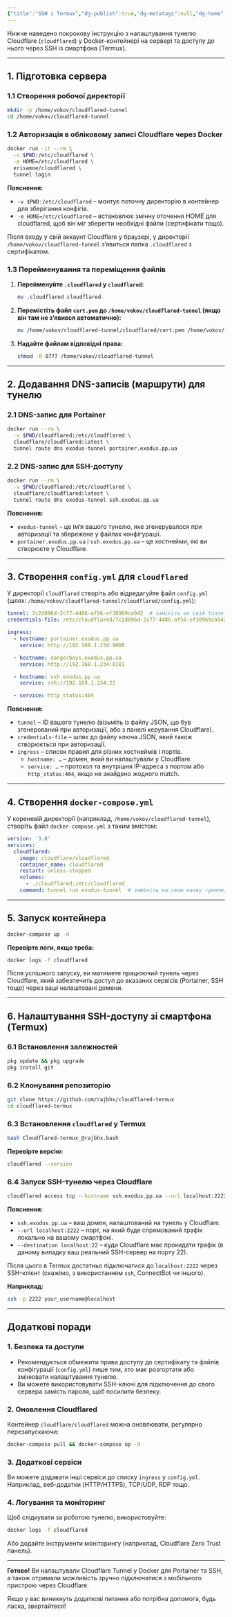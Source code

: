 ```yaml
---
{"title":"SSH з Termux","dg-publish":true,"dg-metatags":null,"dg-home":null,"permalink":"/instrukcziyi/ssh-z-termux/","dgPassFrontmatter":true,"noteIcon":""}
---
```


Нижче наведено покрокову інструкцію з налаштування тунелю Cloudflare (`cloudflared`) у Docker-контейнері на сервері та доступу до нього через SSH із смартфона (Termux).

---

## 1. Підготовка сервера

### 1.1 Створення робочої директорії

~~~bash
mkdir -p /home/vokov/cloudflared-tunnel
cd /home/vokov/cloudflared-tunnel
~~~

### 1.2 Авторизація в обліковому записі Cloudflare через Docker

~~~bash
docker run -it --rm \
  -v $PWD:/etc/cloudflared \
  -e HOME=/etc/cloudflared \
  erisamoe/cloudflared \
  tunnel login
~~~

**Пояснення:**

- `-v $PWD:/etc/cloudflared` – монтує поточну директорію в контейнер для зберігання конфігів.
- `-e HOME=/etc/cloudflared` – встановлює змінну оточення HOME для cloudflared, щоб він міг зберегти необхідні файли (сертифікати тощо).

Після входу у свій аккаунт Cloudflare у браузері, у директорії `/home/vokov/cloudflared-tunnel` з’явиться папка `.cloudflared` з сертифікатом.

### 1.3 Перейменування та переміщення файлів

1. **Перейменуйте `.cloudflared` у `cloudflared`:**

   ~~~bash
   mv .cloudflared cloudflared
   ~~~

2. **Перемістіть файл `cert.pem` до `/home/vokov/cloudflared-tunnel` (якщо він там не з’явився автоматично):**

   ~~~bash
   mv /home/vokov/cloudflared-tunnel/cloudflared/cert.pem /home/vokov/cloudflared-tunnel
   ~~~

3. **Надайте файлам відповідні права:**

   ~~~bash
   chmod -R 0777 /home/vokov/cloudflared-tunnel
   ~~~

---

## 2. Додавання DNS-записів (маршрути) для тунелю

### 2.1 DNS-запис для Portainer

~~~bash
docker run --rm \
  -v $PWD/cloudflared:/etc/cloudflared \
  cloudflare/cloudflared:latest \
  tunnel route dns exodus-tunnel portainer.exodus.pp.ua
~~~

### 2.2 DNS-запис для SSH-доступу

~~~bash
docker run --rm \
  -v $PWD/cloudflared:/etc/cloudflared \
  cloudflare/cloudflared:latest \
  tunnel route dns exodus-tunnel ssh.exodus.pp.ua
~~~

**Пояснення:**

- `exodus-tunnel` – це ім’я вашого тунелю, яке згенерувалося при авторизації та збережене у файлах конфігурації.
- `portainer.exodus.pp.ua` і `ssh.exodus.pp.ua` – це хостнейми, які ви створюєте у Cloudflare.

---

## 3. Створення `config.yml` для `cloudflared`

У директорії `cloudflared` створіть або відредагуйте файл `config.yml` (шлях: `/home/vokov/cloudflared-tunnel/cloudflared/config.yml`):

~~~yaml
tunnel: 7c2d896d-2c77-4486-af56-ef30969ca942  # замініть на свій tunnel ID
credentials-file: /etc/cloudflared/7c2d896d-2c77-4486-af56-ef30969ca942.json

ingress:
  - hostname: portainer.exodus.pp.ua
    service: http://192.168.1.234:9000

  - hostname: dangerboys.exodus.pp.ua
    service: http://192.168.1.234:8181

  - hostname: ssh.exodus.pp.ua
    service: ssh://192.168.1.234:22

  - service: http_status:404
~~~

**Пояснення:**

- `tunnel` – ID вашого тунелю (візьміть із файлу JSON, що був згенерований при авторизації, або з панелі керування Cloudflare).
- `credentials-file` – шлях до файлу ключа JSON, який також створюється при авторизації.
- `ingress` – список правил для різних хостнеймів і портів.
  - `hostname: …` – домен, який ви налаштували у Cloudflare.
  - `service: …` – протокол та внутрішня IP-адреса з портом або `http_status:404`, якщо не знайдено жодного match.

---

## 4. Створення `docker-compose.yml`

У кореневій директорії (наприклад, `/home/vokov/cloudflared-tunnel`), створіть файл `docker-compose.yml` з таким вмістом:

~~~yaml
version: '3.8'
services:
  cloudflared:
    image: cloudflare/cloudflared
    container_name: cloudflared
    restart: unless-stopped
    volumes:
      - ./cloudflared:/etc/cloudflared
    command: tunnel run exodus-tunnel  # замініть на свою назву тунелю, якщо інша
~~~

---

## 5. Запуск контейнера

~~~bash
docker-compose up -d
~~~

**Перевірте логи, якщо треба:**

~~~bash
docker logs -f cloudflared
~~~

Після успішного запуску, ви матимете працюючий тунель через Cloudflare, який забезпечить доступ до вказаних сервісів (Portainer, SSH тощо) через ваші налаштовані домени.

---

## 6. Налаштування SSH-доступу зі смартфона (Termux)

### 6.1 Встановлення залежностей

~~~bash
pkg update && pkg upgrade
pkg install git
~~~

### 6.2 Клонування репозиторію

~~~bash
git clone https://github.com/rajbhx/cloudflared-termux
cd cloudflared-termux
~~~

### 6.3 Встановлення `cloudflared` у Termux

~~~bash
bash Cloudflared-termux_@rajbhx.bash
~~~

**Перевірте версію:**

~~~bash
cloudflared --version
~~~

### 6.4 Запуск SSH-тунелю через Cloudflare

~~~bash
cloudflared access tcp --hostname ssh.exodus.pp.ua --url localhost:2222 --destination localhost:22
~~~

**Пояснення:**

- `ssh.exodus.pp.ua` – ваш домен, налаштований на тунель у Cloudflare.
- `--url localhost:2222` – порт, на який буде спрямований трафік локально на вашому смартфоні.
- `--destination localhost:22` – куди Cloudflare має прокидати трафік (в даному випадку ваш реальний SSH-сервер на порту 22).

Після цього в Termux достатньо підключатися до `localhost:2222` через SSH-клієнт (скажімо, з використанням `ssh`, ConnectBot чи іншого).

**Наприклад:**

~~~bash
ssh -p 2222 your_username@localhost
~~~

---

## Додаткові поради

### 1. Безпека та доступи

- Рекомендується обмежити права доступу до сертифікату та файлів конфігурації (`config.yml`) лише тим, хто має розгортати або змінювати налаштування тунелю.
- Ви можете використовувати SSH-ключі для підключення до свого сервера замість пароля, щоб посилити безпеку.

### 2. Оновлення Cloudflared

Контейнер `cloudflare/cloudflared` можна оновлювати, регулярно перезапускаючи:

~~~bash
docker-compose pull && docker-compose up -d
~~~

### 3. Додаткові сервіси

Ви можете додавати інші сервіси до списку `ingress` у `config.yml`. Наприклад, веб-додатки (HTTP/HTTPS), TCP/UDP, RDP тощо.

### 4. Логування та моніторинг

Щоб слідкувати за роботою тунелю, використовуйте:

~~~bash
docker logs -f cloudflared
~~~

Або додайте інструменти моніторингу (наприклад, Cloudflare Zero Trust панель).

---

**Готово!** Ви налаштували Cloudflare Tunnel у Docker для Portainer та SSH, а також отримали можливість зручно підключатися з мобільного пристрою через Cloudflare.

Якщо у вас виникнуть додаткові питання або потрібна допомога, будь ласка, звертайтеся!